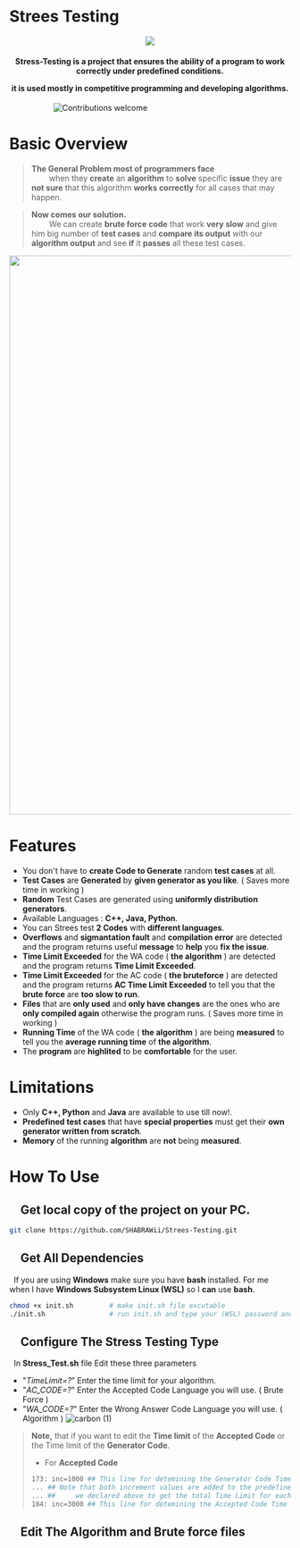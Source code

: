 # Strees Testing
 

<p align="center">
  <img  src="https://user-images.githubusercontent.com/72987571/179564364-c52ea4f8-3872-4f63-81e9-4a129f953b4e.png">

<h4 align="center"><strong>
Stress-Testing is a project that ensures the ability of a program to work correctly under predefined conditions. 

it is used mostly in competitive programming and developing algorithms.
</strong></h4>
</p>

&nbsp;&nbsp;&nbsp;&nbsp;&nbsp;&nbsp;&nbsp;&nbsp;&nbsp;&nbsp;&nbsp;&nbsp;&nbsp;&nbsp;&nbsp;&nbsp;&nbsp;&nbsp;&nbsp;
![Contributions welcome](https://img.shields.io/badge/contributions-welcome-blue.svg)

# Basic Overview

>**The General Problem most of programmers face** 
><br>&nbsp;&nbsp;&nbsp;&nbsp;&nbsp;&nbsp;&nbsp;  when they **create** an **algorithm** to **solve** specific **issue** they are **not sure** that this algorithm **works correctly** for all cases that may happen.

>**Now comes our solution.** 
><br>&nbsp;&nbsp;&nbsp;&nbsp;&nbsp;&nbsp;&nbsp;  We can create **brute force code** that work **very slow** and give him big number of **test cases** and **compare its output** with our **algorithm output** and see **if** it **passes** all these test cases.


<p align="center">
  <img  src="https://user-images.githubusercontent.com/72987571/179570973-ccea7bbb-4c31-411d-b5d1-be0e639aef5e.gif" width="1000">
</p>

# Features

  * You don't have to **create Code to Generate** random **test cases** at all.
  * **Test Cases** are **Generated** by **given generator as you like**. ( Saves more time in working )
  * **Random** Test Cases are generated using **uniformly distribution generators**.
  * Available Languages : **C++, Java, Python**.
  * You can Strees test **2 Codes** with **different languages**.
  * **Overflows** and **sigmantation fault** and **compilation error** are detected and the program returns useful **message** to **help** you **fix the issue**.
  * **Time Limit Exceeded** for the WA code ( **the algorithm** ) are detected and the program returns **Time Limit Exceeded**.
  * **Time Limit Exceeded** for the AC code ( **the bruteforce** ) are detected and the program returns **AC Time Limit Exceeded** to tell you that the **brute force** are **too slow to run**.
  * **Files** that are **only used** and **only have changes** are the ones who are **only compiled again** otherwise the program runs. ( Saves more time in working )
  * **Running Time** of the WA code ( **the algorithm** ) are being **measured** to tell you the **average running time** of **the algorithm**.
  * The **program** are **highlited** to be **comfortable** for the user.

# Limitations

  * Only **C++, Python** and **Java** are available to use till now!.
  * **Predefined test cases** that have **special properties** must get their **own generator written from scratch**.
  * **Memory** of the running **algorithm** are **not** being **measured**.

# How To Use
## &nbsp;&nbsp;&nbsp; Get **local copy** of the project on your PC.
```bash
git clone https://github.com/SHABRAWii/Strees-Testing.git
```
## &nbsp;&nbsp;&nbsp; Get All Dependencies
&nbsp; If you are using **Windows** make sure you have **bash** installed. For me when I have **Windows Subsystem Linux (WSL)** so I **can** use **bash**.
```bash
chmod +x init.sh         # make init.sh file excutable
./init.sh                # run init.sh and type your (WSL) password and it will install all requirements
```
## &nbsp;&nbsp;&nbsp; Configure The Stress Testing Type
&nbsp; In **Stress_Test.sh** file Edit these three parameters
  * "*TimeLimit=?*" Enter the time limit for your algorithm.
  * "*AC_CODE=?*" Enter the Accepted Code Language you will use. ( Brute Force )
  * "*WA_CODE=?*" Enter the Wrong Answer Code Language you will use. ( Algorithm )
![carbon (1)](https://user-images.githubusercontent.com/72987571/179629968-81356f9c-08ec-42de-aa4c-4da2f02062b2.svg)

>**Note,** that if you want to edit the **Time limit** of the **Accepted Code** or the Time limit of the **Generator Code**.
> * For **Accepted Code** 
> ```bash
> 173: inc=1000 ## This line for detemining the Generator Code Time Limit
> ... ## Note that both increment values are added to the predefined Time Limit Value
> ... ##     we declared above to get the total Time Limit for each of them
> 184: inc=3000 ## This line for detemining the Accepted Code Time Limit
>```
## &nbsp;&nbsp;&nbsp; Edit The Algorithm and Brute force files


